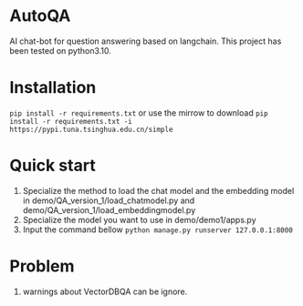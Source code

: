 # AutoQA
AI chat-bot for question answering based on langchain.
This project has been tested on python3.10.

# Installation
`
pip install -r requirements.txt
`
or use the mirrow to download
`
pip install -r requirements.txt -i https://pypi.tuna.tsinghua.edu.cn/simple
`

# Quick start
1. Specialize the method to load the chat model and the embedding model in demo/QA_version_1/load_chatmodel.py and demo/QA_version_1/load_embeddingmodel.py
2. Specialize the model you want to use in demo/demo1/apps.py
3. Input the command bellow
`
python manage.py runserver 127.0.0.1:8000
`

# Problem
1. warnings about VectorDBQA can be ignore.
